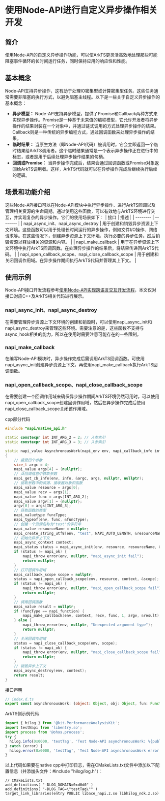 # 使用Node-API进行自定义异步操作相关开发
<!--Kit: NDK-->
<!--Subsystem: arkcompiler-->
<!--Owner: @xliu-huanwei; @shilei123; @huanghello; @yuanyao14; @lzj0614-->
<!--SE: @shilei123-->
<!--TSE: @kirl75; @zsw_zhushiwei-->

## 简介

使用Node-API的自定义异步操作功能，可以使ArkTS更灵活高效地处理那些可能阻塞事件循环的长时间运行任务，同时保持应用的响应性和性能。

## 基本概念

Node-API支持异步操作，这有助于处理IO密集型或计算密集型任务。这些任务通常需要非阻塞的执行方式，以避免阻塞主线程。以下是一些关于自定义异步操作的基本概念：

- **异步模型：** Node-API支持异步模型，提供了Promise和Callback两种方式来实现异步操作。Promise是一种基于未来值的编程模型，它允许开发者将异步操作的结果封装在一个对象中，并通过链式调用的方式处理异步操作的结果。Callback则是一种传统的异步编程方式，通过回调函数来处理异步操作的结果。
- **临时结果：** 当原生方法（即Node-API代码）被调用时，它会立即返回一个临时结果给ArkTS调用者。这个临时结果通常是一个表示异步操作正在进行中的标志，或者是用于后续处理异步操作结果的句柄。
- **回调或Promise：** 当异步操作完成后，结果会通过回调函数或Promise对象返回给ArkTS调用者。这样，ArkTS代码就可以在异步操作完成后继续执行后续的逻辑。

## 场景和功能介绍

这些Node-API接口可以在Node-API模块中执行异步操作、进行ArkTS回调以及管理相关资源的生命周期。通过使用这些函数，可以有效地与ArkTS环境进行交互，并实现复杂的异步操作。它们的使用场景如下：
| 接口 | 描述 |
| -------- | -------- |
| napi_async_init、napi_async_destroy | 用于创建和销毁异步资源上下文环境。这些函数可以用于处理长时间运行的异步操作，例如文件I/O操作、网络请求等。在这些情况下，创建异步资源上下文环境，执行必要的异步任务，然后销毁资源以释放相关的资源和内容。 |
| napi_make_callback | 用于在异步资源上下文环境中执行ArkTS回调函数。在处理异步操作的结果后，将结果传递回ArkTS代码。 |
| napi_open_callback_scope、napi_close_callback_scope | 用于创建和关闭回调作用域。在异步操作期间执行ArkTS代码并管理其上下文。 |

## 使用示例

Node-API接口开发流程参考[使用Node-API实现跨语言交互开发流程](use-napi-process.md)，本文仅对接口对应C++及ArkTS相关代码进行展示。

### napi_async_init、napi_async_destroy

在需要管理异步资源上下文环境的创建和销毁时，可以使用napi_async_init和napi_async_destroy来管理这些环境。需要注意的是，这些函数不支持与async_hook相关的能力，所以在使用时需要注意可能存在的一些限制。

### napi_make_callback

在编写Node-API模块时，异步操作完成后需调用ArkTS回调函数。可使用napi_async_init创建异步资源上下文，再使用napi_make_callback执行ArkTS回调函数。

### napi_open_callback_scope、napi_close_callback_scope

在需要创建一个回调作用域来确保异步操作期间ArkTS环境仍然可用时，可以使用napi_open_callback_scope创建回调作用域，然后在异步操作完成后使用napi_close_callback_scope关闭该作用域。

cpp部分代码

```cpp
#include "napi/native_api.h"

static constexpr int INT_ARG_2 = 2; // 入参索引
static constexpr int INT_ARG_3 = 3; // 入参索引

static napi_value AsynchronousWork(napi_env env, napi_callback_info info)
{
    // 接受四个参数
    size_t argc = 4;
    napi_value args[4] = {nullptr};
    // 从回调信息中获取参数
    napi_get_cb_info(env, info, &argc, args, nullptr, nullptr);
    // 提取参数中的资源、接收器对象和函数
    napi_value resource = args[0];
    napi_value recv = args[1];
    napi_value func = args[INT_ARG_2];
    napi_value argv[1] = {nullptr};
    argv[0] = args[INT_ARG_3];
    // 获取函数的类型
    napi_valuetype funcType;
    napi_typeof(env, func, &funcType);
    // 创建一个资源名称为"test"的字符串
    napi_value resourceName = nullptr;
    napi_create_string_utf8(env, "test", NAPI_AUTO_LENGTH, &resourceName);
    // 初始化异步上下文
    napi_async_context context;
    napi_status status = napi_async_init(env, resource, resourceName, &context);
    if (status != napi_ok) {
        napi_throw_error(env, nullptr, "napi_async_init fail");
        return nullptr;
    }
    // 打开回调作用域
    napi_callback_scope scope = nullptr;
    status = napi_open_callback_scope(env, resource, context, &scope);
    if (status != napi_ok) {
        napi_throw_error(env, nullptr, "napi_open_callback_scope fail");
        return nullptr;
    }
    // 调用回调函数
    napi_value result = nullptr;
    if (funcType == napi_function) {
        napi_make_callback(env, context, recv, func, 1, argv, &result);
    } else {
        napi_throw_error(env, nullptr, "Unexpected argument type");
        return nullptr;
    }
    // 关闭回调作用域
    status = napi_close_callback_scope(env, scope);
    if (status != napi_ok) {
        napi_throw_error(env, nullptr, "napi_close_callback_scope fail");
        return nullptr;
    }
    // 销毁异步上下文
    napi_async_destroy(env, context);
    return result;
}
```
<!-- @[napi_async_open_close_callback_scope](https://gitcode.com/openharmony/applications_app_samples/blob/master/code/DocsSample/ArkTS/NodeAPI/NodeAPIUse/NodeAPICustomAsynchronousOperations/entry/src/main/cpp/napi_init.cpp) -->

接口声明

```ts
// index.d.ts
export const asynchronousWork: (object: Object, obj: Object, fun: Function, num: number) => number | undefined;
```
<!-- @[napi_async_open_close_callback_scope_api](https://gitcode.com/openharmony/applications_app_samples/blob/master/code/DocsSample/ArkTS/NodeAPI/NodeAPIUse/NodeAPICustomAsynchronousOperations/entry/src/main/cpp/types/libentry/Index.d.ts) -->

ArkTS侧示例代码

```ts
import { hilog } from '@kit.PerformanceAnalysisKit';
import testNapi from 'libentry.so';
import process from '@ohos.process';
try {
  hilog.info(0x0000, 'testTag', 'Test Node-API asynchronousWork: %{public}d', testNapi.asynchronousWork({}, process.ProcessManager, (num: number)=>{return num;}, 123));
} catch (error) {
  hilog.error(0x0000, 'testTag', 'Test Node-API asynchronousWork error: %{public}s', error.message);
}
```
<!-- @[ark_napi_async_open_close_callback_scope](https://gitcode.com/openharmony/applications_app_samples/blob/master/code/DocsSample/ArkTS/NodeAPI/NodeAPIUse/NodeAPICustomAsynchronousOperations/entry/src/main/ets/pages/Index.ets) -->

以上代码如果要在native cpp中打印日志，需在CMakeLists.txt文件中添加以下配置信息（并添加头文件：#include "hilog/log.h"）：

```text
// CMakeLists.txt
add_definitions( "-DLOG_DOMAIN=0xd0d0" )
add_definitions( "-DLOG_TAG=\"testTag\"" )
target_link_libraries(entry PUBLIC libace_napi.z.so libhilog_ndk.z.so)
```
